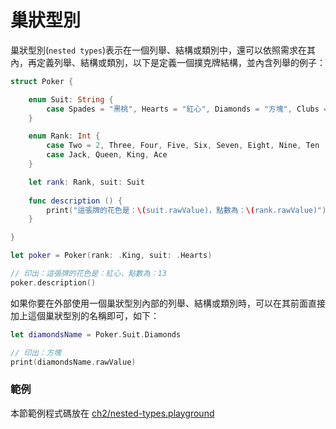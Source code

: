 # 巢狀型別

巢狀型別(`nested types`)表示在一個列舉、結構或類別中，還可以依照需求在其內，再定義列舉、結構或類別，以下是定義一個撲克牌結構，並內含列舉的例子：

```swift
struct Poker {

    enum Suit: String {
        case Spades = "黑桃", Hearts = "紅心", Diamonds = "方塊", Clubs = "梅花"
    }

    enum Rank: Int {
        case Two = 2, Three, Four, Five, Six, Seven, Eight, Nine, Ten
        case Jack, Queen, King, Ace
    }

    let rank: Rank, suit: Suit
    
    func description () {
        print("這張牌的花色是：\(suit.rawValue)，點數為：\(rank.rawValue)")
    }

}

let poker = Poker(rank: .King, suit: .Hearts)

// 印出：這張牌的花色是：紅心，點數為：13
poker.description()

```

如果你要在外部使用一個巢狀型別內部的列舉、結構或類別時，可以在其前面直接加上這個巢狀型別的名稱即可，如下：

```swift
let diamondsName = Poker.Suit.Diamonds

// 印出：方塊
print(diamondsName.rawValue)

```


### 範例

本節範例程式碼放在 [ch2/nested-types.playground](https://github.com/itisjoe/swiftgo_files/tree/master/ch2/nested-types.playground)

